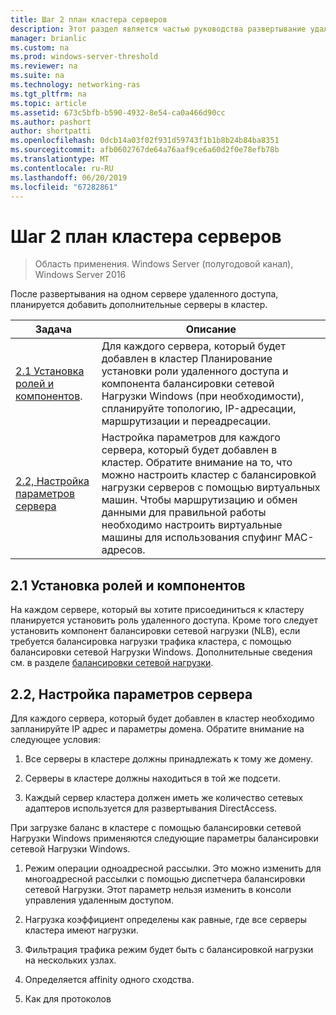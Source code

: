 ```yaml
---
title: Шаг 2 план кластера серверов
description: Этот раздел является частью руководства развертывание удаленного доступа в кластере в Windows Server 2016.
manager: brianlic
ms.custom: na
ms.prod: windows-server-threshold
ms.reviewer: na
ms.suite: na
ms.technology: networking-ras
ms.tgt_pltfrm: na
ms.topic: article
ms.assetid: 673c5bfb-b590-4932-8e54-ca0a466d90cc
ms.author: pashort
author: shortpatti
ms.openlocfilehash: 0dcb14a03f02f931d59743f1b1b8b24b84ba8351
ms.sourcegitcommit: afb0602767de64a76aaf9ce6a60d2f0e78efb78b
ms.translationtype: MT
ms.contentlocale: ru-RU
ms.lasthandoff: 06/20/2019
ms.locfileid: "67282861"
---
```

# <a name="step-2-plan-cluster-servers"></a>Шаг 2 план кластера серверов

>Область применения. Windows Server (полугодовой канал), Windows Server 2016

После развертывания на одном сервере удаленного доступа, планируется добавить дополнительные серверы в кластер.  
  
|Задача|Описание|  
|----|--------|  
|[2.1 Установка ролей и компонентов](#BKMK_Install).|Для каждого сервера, который будет добавлен в кластер Планирование установки роли удаленного доступа и компонента балансировки сетевой Нагрузки Windows (при необходимости), спланируйте топологию, IP-адресации, маршрутизации и переадресации.|  
|[2.2, Настройка параметров сервера](#BKMK_Config)|Настройка параметров для каждого сервера, который будет добавлен в кластер. Обратите внимание на то, что можно настроить кластер с балансировкой нагрузки серверов с помощью виртуальных машин. Чтобы маршрутизацию и обмен данными для правильной работы необходимо настроить виртуальные машины для использования спуфинг MAC-адресов.|  
  
## <a name="BKMK_Install"></a>2.1 Установка ролей и компонентов  
На каждом сервере, который вы хотите присоединиться к кластеру планируется установить роль удаленного доступа. Кроме того следует установить компонент балансировки сетевой нагрузки (NLB), если требуется балансировка нагрузки трафика кластера, с помощью балансировки сетевой Нагрузки Windows. Дополнительные сведения см. в разделе [балансировки сетевой нагрузки](https://technet.microsoft.com/windows-server-docs/networking/technologies/network-load-balancing).  
  
## <a name="BKMK_Config"></a>2.2, Настройка параметров сервера  
Для каждого сервера, который будет добавлен в кластер необходимо запланируйте IP адрес и параметры домена. Обратите внимание на следующее условия:  
  
1.  Все серверы в кластере должны принадлежать к тому же домену.  
  
2.  Серверы в кластере должны находиться в той же подсети.  
  
3.  Каждый сервер кластера должен иметь же количество сетевых адаптеров используется для развертывания DirectAccess.  
  
При загрузке баланс в кластере с помощью балансировки сетевой Нагрузки Windows применяются следующие параметры балансировки сетевой Нагрузки Windows.  
  
1.  Режим операции одноадресной рассылки. Это можно изменить для многоадресной рассылки с помощью диспетчера балансировки сетевой Нагрузки. Этот параметр нельзя изменить в консоли управления удаленным доступом.  
  
2.  Нагрузка коэффициент определены как равные, где все серверы кластера имеют нагрузки.  
  
3.  Фильтрация трафика режим будет быть с балансировкой нагрузки на нескольких узлах.  
  
4.  Определяется affinity одного сходства.  
  
5.  Как для протоколов  

